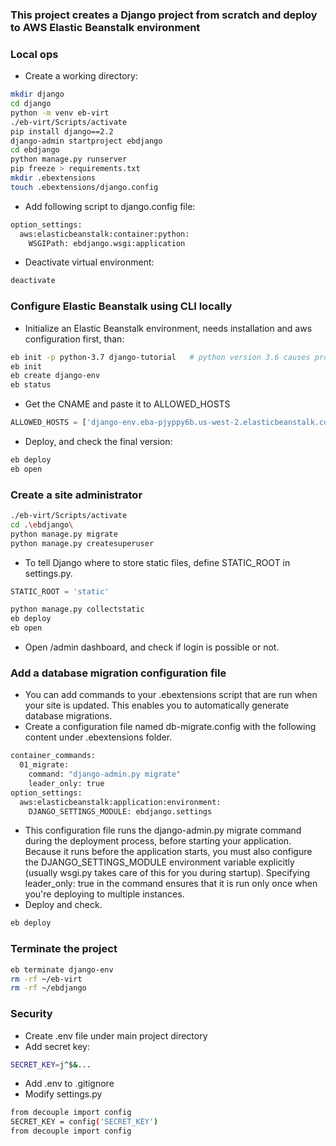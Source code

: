 ### This project creates a Django project from scratch and deploy to AWS Elastic Beanstalk environment
### Local ops
- Create a working directory:
```bash
mkdir django
cd django
python -m venv eb-virt
./eb-virt/Scripts/activate
pip install django==2.2
django-admin startproject ebdjango
cd ebdjango
python manage.py runserver
pip freeze > requirements.txt
mkdir .ebextensions
touch .ebextensions/django.config
```
- Add following script to django.config file:
```bash
option_settings:
  aws:elasticbeanstalk:container:python:
    WSGIPath: ebdjango.wsgi:application
```
- Deactivate virtual environment:
```bash
deactivate
```
### Configure Elastic Beanstalk using CLI locally
- Initialize an Elastic Beanstalk environment, needs installation and aws configuration first, than:
```bash
eb init -p python-3.7 django-tutorial   # python version 3.6 causes problems
eb init
eb create django-env
eb status
```
- Get the CNAME and paste it to ALLOWED_HOSTS
```py
ALLOWED_HOSTS = ['django-env.eba-pjyppy6b.us-west-2.elasticbeanstalk.com']
```
- Deploy, and check the final version:
```bash
eb deploy
eb open
```
### Create a site administrator
```bash
./eb-virt/Scripts/activate
cd .\ebdjango\
python manage.py migrate
python manage.py createsuperuser
```
- To tell Django where to store static files, define STATIC_ROOT in settings.py.
```py
STATIC_ROOT = 'static'
```
```bash
python manage.py collectstatic
eb deploy
eb open
```
- Open /admin dashboard, and check if login is possible or not.
### Add a database migration configuration file
- You can add commands to your .ebextensions script that are run when your site is updated. This enables you to automatically generate database migrations.
- Create a configuration file named db-migrate.config with the following content under .ebextensions folder.
```bash
container_commands:
  01_migrate:
    command: "django-admin.py migrate"
    leader_only: true
option_settings:
  aws:elasticbeanstalk:application:environment:
    DJANGO_SETTINGS_MODULE: ebdjango.settings
```
- This configuration file runs the django-admin.py migrate command during the deployment process, before starting your application. Because it runs before the application starts, you must also configure the DJANGO_SETTINGS_MODULE environment variable explicitly (usually wsgi.py takes care of this for you during startup). Specifying leader_only: true in the command ensures that it is run only once when you're deploying to multiple instances.
- Deploy and check.
```bash
eb deploy
```
### Terminate the project
```bash
eb terminate django-env
rm -rf ~/eb-virt
rm -rf ~/ebdjango
```
### Security
- Create .env file under main project directory
- Add secret key:
```bash
SECRET_KEY=j^$&...
```
- Add .env to .gitignore
- Modify settings.py
```bash
from decouple import config
SECRET_KEY = config('SECRET_KEY')
from decouple import config
```